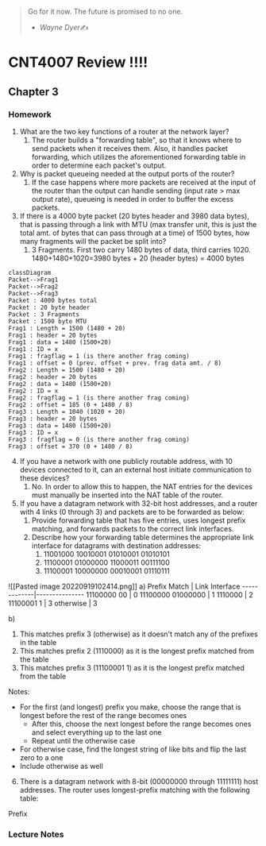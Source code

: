 > Go for it now. The future is promised to no one.
>
> - <cite>Wayne Dyer</cite>✍️

# CNT4007 Review !!!!
## Chapter 3
### Homework
1. What are the two key functions of a router at the network layer?
	1. The router builds a "forwarding table", so that it knows where to send packets when it receives them. Also, it handles packet forwarding, which utilizes the aforementioned forwarding table in order to determine each packet's output.
2. Why is packet queueing needed at the output ports of the router?
	1. If the case happens where more packets are received at the input of the router than the output can handle sending (input rate > max output rate), queueing is needed in order to buffer the excess packets.
3. If there is a 4000 byte packet (20 bytes header and 3980 data bytes), that is passing through a link with MTU (max transfer unit, this is just the total amt. of bytes that can pass through at a time) of 1500 bytes, how many fragments will the packet be split into?
	1. 3 Fragments. First two carry 1480 bytes of data, third carries 1020. 1480+1480+1020=3980 bytes + 20 (header bytes) = 4000 bytes
```mermaid
classDiagram
Packet-->Frag1
Packet-->Frag2
Packet-->Frag3
Packet : 4000 bytes total
Packet : 20 byte header
Packet : 3 Fragments
Packet : 1500 byte MTU
Frag1 : Length = 1500 (1480 + 20)
Frag1 : header = 20 bytes
Frag1 : data = 1480 (1500+20)
Frag1 : ID = x
Frag1 : fragflag = 1 (is there another frag coming)
Frag1 : offset = 0 (prev. offset + prev. frag data amt. / 8)
Frag2 : Length = 1500 (1480 + 20)
Frag2 : header = 20 bytes
Frag2 : data = 1480 (1500+20)
Frag2 : ID = x
Frag2 : fragflag = 1 (is there another frag coming) 
Frag2 : offset = 185 (0 + 1480 / 8)
Frag3 : Length = 1040 (1020 + 20)
Frag3 : header = 20 bytes
Frag3 : data = 1480 (1500+20)
Frag3 : ID = x
Frag3 : fragflag = 0 (is there another frag coming)
Frag3 : offset = 370 (0 + 1480 / 8)
```
4. If you have a network with one publicly routable address, with 10 devices connected to it, can an external host initiate communication to these devices? 
	1. No. In order to allow this to happen, the NAT entries for the devices must manually be inserted into the NAT table of the router.
5. If you have a datagram network with 32-bit host addresses, and a router with 4 links (0 through 3) and packets are to be forwarded as below:
	1. Provide forwarding table that has five entries, uses longest prefix matching, and forwards packets to the correct link interfaces. 
	2. Describe how your forwarding table determines the appropriate link interface for datagrams with destination addresses:
		1. 11001000 10010001 01010001 01010101 
		2. 11100001 01000000 11000011 00111100 
		3. 11100001 10000000 00010001 01110111

![[Pasted image 20220919102414.png]]
a)
Prefix Match | Link Interface
-------------|---------------
11100000 00 | 0
11100000 01000000 | 1
1110000 | 2
11100001 1 | 3
otherwise | 3

b)
1. This matches prefix 3 (otherwise) as it doesn't match any of the prefixes in the table
2. This matches prefix 2 (1110000) as it is the longest prefix matched from the table
3. This matches prefix 3 (11100001 1) as it is the longest prefix matched from the table

Notes:
- For the first (and longest) prefix you make, choose the range that is longest before the rest of the range becomes ones
	- After this, choose the next longest before the range becomes ones and select everything up to the last one
	- Repeat until the otherwise case
- For otherwise case, find the longest string of like bits and flip the last zero to a one
- Include otherwise as well

6. There is a datagram network with 8-bit (00000000 through 11111111) host addresses. The router uses longest-prefix matching with the following table:

Prefix 

### Lecture Notes